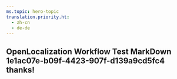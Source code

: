 ```yaml
---
ms.topic: hero-topic
translation.priority.ht: 
  - zh-cn
  - de-de
---
```

## OpenLocalization Workflow Test MarkDown 1e1ac07e-b09f-4423-907f-d139a9cd5fc4 thanks!
